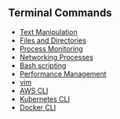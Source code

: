 ## Terminal Commands

- [Text Manipulation](./text-manipulation.md)
- [Files and Directories](./filesdirectories.md)
- [Process Monitoring](./process-monitoring.md)
- [Networking Processes](../Networking/networking-commands.md)
- [Bash scripting](./shell-scripting.md)
- [Performance Management](./performance-management.md)
- [vim](./vim.md)
- [AWS CLI]()
- [Kubernetes CLI]()
- [Docker CLI]()

